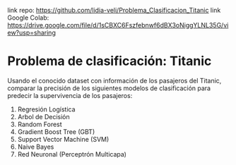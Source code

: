 link repo: https://github.com/lidia-veli/Problema_Clasificacion_Titanic
link Google Colab: https://drive.google.com/file/d/1sCBXC6Fszfebnwf6dBX3oNiggYLNL35G/view?usp=sharing

# Problema de clasificación: Titanic
Usando el conocido dataset con información de los pasajeros del Titanic, comparar la precisión de los siguientes modelos de clasificación para predecir la supervivencia de los pasajeros:
1. Regresión Logística
2. Arbol de Decisión
3. Random Forest
4. Gradient Boost Tree (GBT)
5. Support Vector Machine (SVM)
6. Naive Bayes
7. Red Neuronal (Perceptrón Multicapa)
